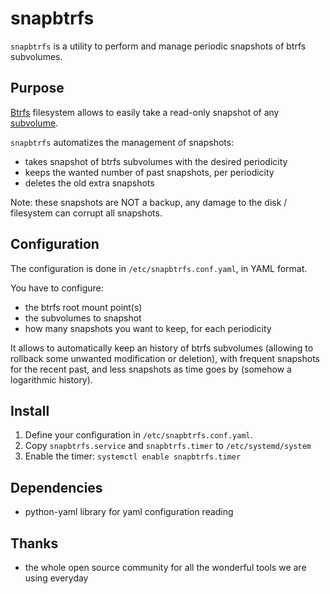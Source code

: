 # snapbtrfs

`snapbtrfs` is a utility to perform and manage periodic snapshots of btrfs subvolumes.

## Purpose

[Btrfs](https://btrfs.wiki.kernel.org/index.php/Main_Page) filesystem allows to easily take a read-only snapshot of any [subvolume](https://btrfs.wiki.kernel.org/index.php/Manpage/btrfs-subvolume).

`snapbtrfs` automatizes the management of snapshots:
- takes snapshot of btrfs subvolumes with the desired periodicity
- keeps the wanted number of past snapshots, per periodicity
- deletes the old extra snapshots

Note: these snapshots are NOT a backup, any damage to the disk / filesystem can corrupt all snapshots.

## Configuration

The configuration is done in `/etc/snapbtrfs.conf.yaml`, in YAML format.

You have to configure:
- the btrfs root mount point(s)
- the subvolumes to snapshot
- how many snapshots you want to keep, for each periodicity

It allows to automatically keep an history of btrfs subvolumes
(allowing to rollback some unwanted modification or deletion),
with frequent snapshots for the recent past, and less snapshots as time goes by
(somehow a logarithmic history).

## Install

1. Define your configuration in `/etc/snapbtrfs.conf.yaml`.
2. Copy `snapbtrfs.service` and `snapbtrfs.timer` to `/etc/systemd/system`
3. Enable the timer: `systemctl enable snapbtrfs.timer`

## Dependencies

- python-yaml library for yaml configuration reading

## Thanks

- the whole open source community for all the wonderful tools we are using everyday
